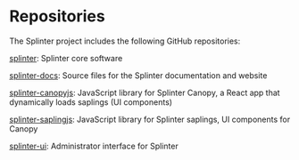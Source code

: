 # Repositories

<!--
  Copyright 2018-2020 Cargill Incorporated
  Licensed under Creative Commons Attribution 4.0 International License
  https://creativecommons.org/licenses/by/4.0/
-->

The Splinter project includes the following GitHub repositories:

[splinter](https://github.com/Cargill/splinter):
Splinter core software

[splinter-docs](https://github.com/Cargill/splinter-docs):
Source files for the Splinter documentation and website

[splinter-canopyjs](https://github.com/Cargill/splinter-canopyjs):
JavaScript library for Splinter Canopy, a React app that dynamically loads
saplings (UI components)

[splinter-saplingjs](https://github.com/Cargill/splinter-saplingjs):
JavaScript library for Splinter saplings, UI components for Canopy

[splinter-ui](https://github.com/Cargill/splinter-ui):
Administrator interface for Splinter
